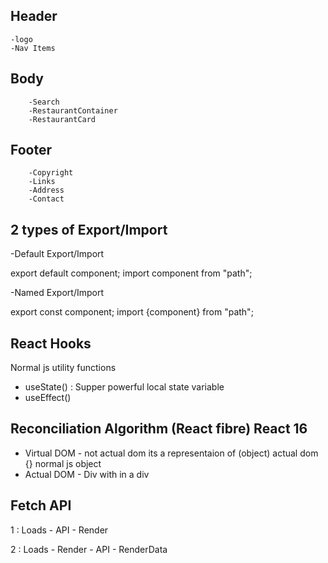 ## Header

    -logo
    -Nav Items

## Body

        -Search
        -RestaurantContainer
        -RestaurantCard

## Footer

        -Copyright
        -Links
        -Address
        -Contact

## 2 types of Export/Import

-Default Export/Import

export default component;
import component from "path";

-Named Export/Import

export const component;
import {component} from "path";

## React Hooks

Normal js utility functions

- useState() : Supper powerful local state variable
- useEffect()

## Reconciliation Algorithm (React fibre) React 16

- Virtual DOM - not actual dom its a representaion of (object) actual dom {} normal js object
- Actual DOM - Div with in a div

## Fetch API

1 : Loads - API - Render

2 : Loads - Render - API - RenderData

